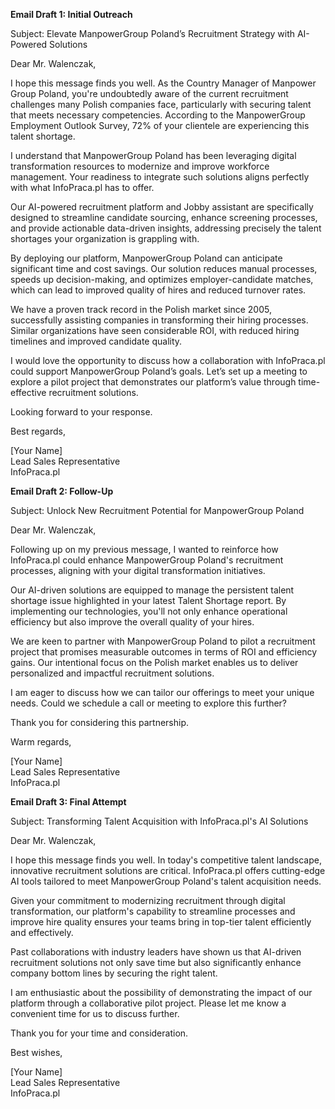 **Email Draft 1: Initial Outreach**

Subject: Elevate ManpowerGroup Poland’s Recruitment Strategy with AI-Powered Solutions

Dear Mr. Walenczak,

I hope this message finds you well. As the Country Manager of Manpower Group Poland, you're undoubtedly aware of the current recruitment challenges many Polish companies face, particularly with securing talent that meets necessary competencies. According to the ManpowerGroup Employment Outlook Survey, 72% of your clientele are experiencing this talent shortage.

I understand that ManpowerGroup Poland has been leveraging digital transformation resources to modernize and improve workforce management. Your readiness to integrate such solutions aligns perfectly with what InfoPraca.pl has to offer.

Our AI-powered recruitment platform and Jobby assistant are specifically designed to streamline candidate sourcing, enhance screening processes, and provide actionable data-driven insights, addressing precisely the talent shortages your organization is grappling with.

By deploying our platform, ManpowerGroup Poland can anticipate significant time and cost savings. Our solution reduces manual processes, speeds up decision-making, and optimizes employer-candidate matches, which can lead to improved quality of hires and reduced turnover rates.

We have a proven track record in the Polish market since 2005, successfully assisting companies in transforming their hiring processes. Similar organizations have seen considerable ROI, with reduced hiring timelines and improved candidate quality.

I would love the opportunity to discuss how a collaboration with InfoPraca.pl could support ManpowerGroup Poland’s goals. Let’s set up a meeting to explore a pilot project that demonstrates our platform’s value through time-effective recruitment solutions.

Looking forward to your response.

Best regards,

[Your Name]  
Lead Sales Representative  
InfoPraca.pl

**Email Draft 2: Follow-Up**

Subject: Unlock New Recruitment Potential for ManpowerGroup Poland

Dear Mr. Walenczak,

Following up on my previous message, I wanted to reinforce how InfoPraca.pl could enhance ManpowerGroup Poland's recruitment processes, aligning with your digital transformation initiatives.

Our AI-driven solutions are equipped to manage the persistent talent shortage issue highlighted in your latest Talent Shortage report. By implementing our technologies, you'll not only enhance operational efficiency but also improve the overall quality of your hires.

We are keen to partner with ManpowerGroup Poland to pilot a recruitment project that promises measurable outcomes in terms of ROI and efficiency gains. Our intentional focus on the Polish market enables us to deliver personalized and impactful recruitment solutions.

I am eager to discuss how we can tailor our offerings to meet your unique needs. Could we schedule a call or meeting to explore this further?

Thank you for considering this partnership.

Warm regards,

[Your Name]  
Lead Sales Representative  
InfoPraca.pl

**Email Draft 3: Final Attempt**

Subject: Transforming Talent Acquisition with InfoPraca.pl's AI Solutions

Dear Mr. Walenczak,

I hope this message finds you well. In today's competitive talent landscape, innovative recruitment solutions are critical. InfoPraca.pl offers cutting-edge AI tools tailored to meet ManpowerGroup Poland's talent acquisition needs.

Given your commitment to modernizing recruitment through digital transformation, our platform's capability to streamline processes and improve hire quality ensures your teams bring in top-tier talent efficiently and effectively.

Past collaborations with industry leaders have shown us that AI-driven recruitment solutions not only save time but also significantly enhance company bottom lines by securing the right talent.

I am enthusiastic about the possibility of demonstrating the impact of our platform through a collaborative pilot project. Please let me know a convenient time for us to discuss further.

Thank you for your time and consideration.

Best wishes,

[Your Name]  
Lead Sales Representative  
InfoPraca.pl
```